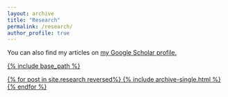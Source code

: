 ```yaml
---
layout: archive
title: "Research"
permalink: /research/
author_profile: true
---
```


You can also find my articles on <u><a href="https://scholar.google.com/citations?hl=en&user=fpjWEIUAAAAJ">my Google Scholar profile<a>.

{% include base_path %}

{% for post in site.research reversed%}
  {% include archive-single.html %}
{% endfor %}
